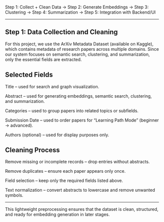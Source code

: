 Step 1: Collect + Clean Data → Step 2: Generate Embeddings → Step 3: Clustering → Step 4: Summarization → Step 5: Integration with Backend/UI

------------------------------------------


Step 1: Data Collection and Cleaning
------------------------------------------

For this project, we use the ArXiv Metadata Dataset (available on Kaggle), which contains metadata of research papers across multiple domains. Since our system focuses on semantic search, clustering, and summarization, only the essential fields are extracted.

Selected Fields
------------------------------------------

Title – used for search and graph visualization.

Abstract – used for generating embeddings, semantic search, clustering, and summarization.

Categories – used to group papers into related topics or subfields.

Submission Date – used to order papers for “Learning Path Mode” (beginner → advanced).

Authors (optional) – used for display purposes only.

Cleaning Process
--------------------------------------------

Remove missing or incomplete records – drop entries without abstracts.

Remove duplicates – ensure each paper appears only once.

Field selection – keep only the required fields listed above.

Text normalization – convert abstracts to lowercase and remove unwanted symbols.

----------

This lightweight preprocessing ensures that the dataset is clean, structured, and ready for embedding generation in later stages.